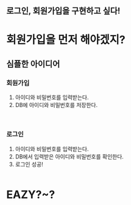 ## 로그인, 회원가입을 구현하고 싶다!


# 회원가입을 먼저 해야겠지?


## 심플한 아이디어
### 회원가입
1. 아이디와 비밀번호를 입력받는다.
2. DB에 아이디와 비밀번호를 저장한다.

&nbsp;
&nbsp;

### 로그인

1. 아이디와 비밀번호를 입력받는다.
2. DB에서 입력받은 아이디와 비밀번호를 확인한다.
3. 로그인 성공!


<!-- # 예제 -->
<img data-src="/images/easy.gif">

# EAZY?~?

